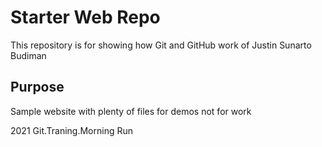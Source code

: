 # Starter Web Repo

This repository is for showing how Git and GitHub work
 of Justin Sunarto Budiman

## Purpose

Sample website with plenty of files for demos
not for work

2021 Git.Traning.Morning Run